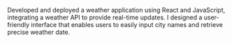 Developed and deployed a weather application using React and JavaScript, integrating a weather API to provide
real-time updates. I designed a user-friendly interface that enables users to easily input city names and retrieve
precise weather date.
